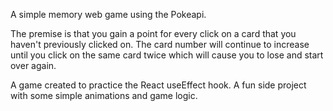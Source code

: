 A simple memory web game using the Pokeapi. 

The premise is that you gain a point for every click on a card that you haven't previously clicked on. The card number will continue to increase until you click on the same card twice which will cause you to lose and start over again.

A game created to practice the React useEffect hook.
A fun side project with some simple animations and game logic.